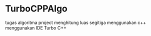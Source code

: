 # TurboCPPAlgo
tugas algoritma project menghitung luas segitiga menggunakan c++ menggunakan IDE Turbo C++
